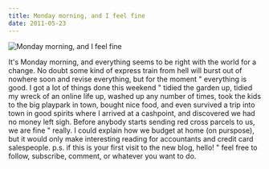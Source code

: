 ```yaml
---
title: Monday morning, and I feel fine
date: 2011-05-23
---
```


![Monday morning, and I feel fine](https://source.unsplash.com/jpkvklXwt98/1600x900)

It's Monday morning, and everything seems to be right with the world for a change. No doubt some kind of express train from hell will burst out of nowhere soon and revise everything, but for the moment " everything is good. I got a lot of things done this weekend " tidied the garden up, tidied my wreck of an online life up, washed up any number of times, took the kids to the big playpark in town, bought nice food, and even survived a trip into town in good spirits where I arrived at a cashpoint, and discovered we had no money left sigh. Before anybody starts sending red cross parcels to us, we are fine " really. I could explain how we budget at home (on purspose), but it would only make interesting reading for accountants and credit card salespeople. p.s. if this is your first visit to the new blog, hello! " feel free to follow, subscribe, comment, or whatever you want to do.